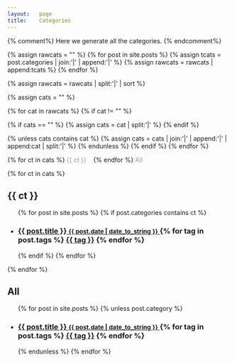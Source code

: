```yaml
---
layout:   page
title:    Categories
---
```

{% comment%}
Here we generate all the categories.
{% endcomment%}

{% assign rawcats = "" %}
{% for post in site.posts %}
{% assign tcats = post.categories | join:'|' | append:'|' %}
{% assign rawcats = rawcats | append:tcats %}
{% endfor %}

{% assign rawcats = rawcats | split:'|' | sort %}

{% assign cats = "" %}

{% for cat in rawcats %}
{% if cat != "" %}

{% if cats == "" %}
{% assign cats = cat | split:'|' %}
{% endif %}

{% unless cats contains cat %}
{% assign cats = cats | join:'|' | append:'|' | append:cat | split:'|' %}
{% endunless %}
{% endif %}
{% endfor %}

<div>
<p>
{% for ct in cats %}
<a href="#{{ ct | slugify }}" style="color:#999;text-decoration: none;"> {{ ct }} </a> &nbsp;&nbsp;
{% endfor %}
<a href="#all" style="color:#999;text-decoration: none;"> All </a> &nbsp;&nbsp;
</p>

{% for ct in cats %}
<h2 id="{{ ct | slugify }}">{{ ct }}</h2>
<ul>
  {% for post in site.posts %}
  {% if post.categories contains ct %}
  <li>
    <h3>
      <a href="{{ post.url }}">
        {{ post.title }}
        <small>{{ post.date | date_to_string }}</small>
      </a>
      {% for tag in post.tags %}
      <a href="/tags/#{{ tag | slugify }}">{{ tag }}</a>
      {% endfor %}
    </h3>
  </li>
  {% endif %}
  {% endfor %}
</ul>
{% endfor %}

<h2 id="all">All</h2>
<ul>
  {% for post in site.posts %}
  {% unless post.category %}
  <li>
    <h3>
      <a href="{{ post.url }}">
        {{ post.title }}
        <small>{{ post.date | date_to_string }}</small>
      </a>
      {% for tag in post.tags %}
      <a href="/tags/#{{ tag | slugify }}">{{ tag }}</a>
      {% endfor %}
    </h3>
  </li>
  {% endunless %}
  {% endfor %}
</ul>

</div>
